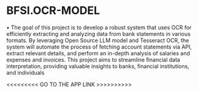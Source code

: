 # BFSI.OCR-MODEL
•	The goal of this project is to develop a robust system that uses OCR for efficiently extracting and analyzing data from bank statements in various formats. By leveraging Open Source LLM model and Tesseract OCR, the system will automate the process of fetching account statements via API, extract relevant details, and perform an in-depth analysis of salaries and expenses and invoices.
This project aims to streamline financial data interpretation, providing valuable insights to banks, financial institutions, and individuals

<<<<<<<<< GO TO THE APP LINK >>>>>>>>>>
